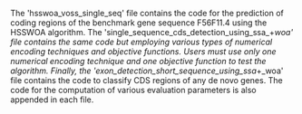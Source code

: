 The 'hsswoa_voss_single_seq' file contains the code for the prediction of coding regions of the benchmark gene sequence F56F11.4 using the HSSWOA algorithm. The 'single_sequence_cds_detection_using_ssa_+_woa' file contains the same code but employing various types of numerical encoding techniques and objective functions. Users must use only one numerical encoding technique and one objective function to test the algorithm. Finally, the 'exon_detection_short_sequence_using_ssa_+_woa' file contains the code to classify CDS regions of any de novo genes. The code for the computation of  various evaluation parameters is also appended in each file.
